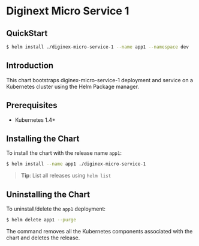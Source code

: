 # Diginext Micro Service 1

## QuickStart

```bash
$ helm install ./diginex-micro-service-1 --name app1 --namespace dev
```

## Introduction

This chart bootstraps diginex-micro-service-1 deployment and service on a Kubernetes cluster using the Helm Package manager.

## Prerequisites

- Kubernetes 1.4+

## Installing the Chart

To install the chart with the release name `app1`:

```bash
$ helm install --name app1 ./diginex-micro-service-1
```

> **Tip**: List all releases using `helm list`

## Uninstalling the Chart

To uninstall/delete the `app1` deployment:

```bash
$ helm delete app1 --purge
```

The command removes all the Kubernetes components associated with the chart and deletes the release.